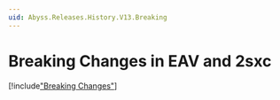 ```yaml
---
uid: Abyss.Releases.History.V13.Breaking
---
```


# Breaking Changes in EAV and 2sxc

[!include["Breaking Changes"](./_brc13.md)]